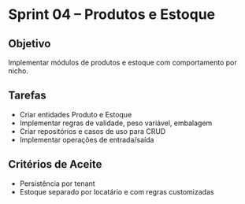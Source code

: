 # Sprint 04 – Produtos e Estoque

## Objetivo
Implementar módulos de produtos e estoque com comportamento por nicho.

## Tarefas
- Criar entidades Produto e Estoque
- Implementar regras de validade, peso variável, embalagem
- Criar repositórios e casos de uso para CRUD
- Implementar operações de entrada/saída

## Critérios de Aceite
- Persistência por tenant
- Estoque separado por locatário e com regras customizadas
